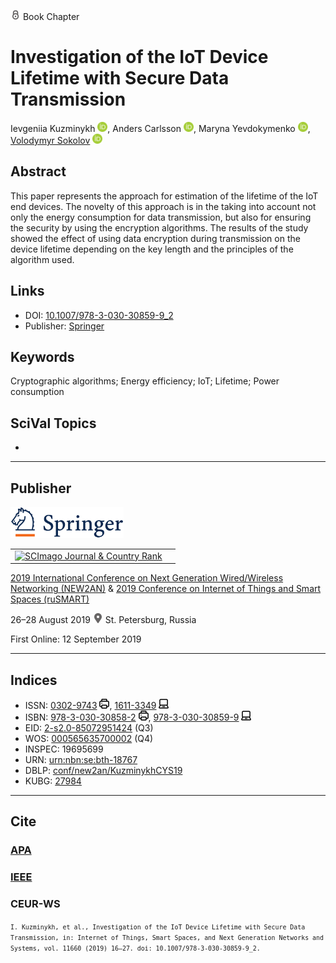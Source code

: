<img src="/icons/lock.svg" width="16" height="16"> Book Chapter

# Investigation of the IoT Device Lifetime with Secure Data Transmission

Ievgeniia Kuzminykh <a href="https://orcid.org/0000-0001-6917-4234" target="_blank"><img src="/icons/orcid.svg" width="16" height="16"></a>,
Anders Carlsson <a href="https://orcid.org/0000-0002-9328-9143" target="_blank"><img src="/icons/orcid.svg" width="16" height="16"></a>,
Maryna Yevdokymenko <a href="https://orcid.org/0000-0002-7391-3068" target="_blank"><img src="/icons/orcid.svg" width="16" height="16"></a>,
<a href="/">Volodymyr Sokolov</a> <a href="https://orcid.org/0000-0002-9349-7946" target="_blank"><img src="/icons/orcid.svg" width="16" height="16"></a>

## Abstract

This paper represents the approach for estimation of the lifetime of the IoT end devices. The novelty of this approach is in the taking into account not only the energy consumption for data transmission, but also for ensuring the security by using the encryption algorithms. The results of the study showed the effect of using data encryption during transmission on the device lifetime depending on the key length and the principles of the algorithm used.

## Links

* DOI: [10.1007/978-3-030-30859-9_2](https://doi.org/10.1007/978-3-030-30859-9_2) 
* Publisher: [Springer](https://link.springer.com/chapter/10.1007/978-3-030-30859-9_2) 

## Keywords

Cryptographic algorithms; Energy efficiency; IoT; Lifetime; Power consumption

## SciVal Topics
-

***
## Publisher

<img src="/icons/springer.svg" height="50">

<table>
<tr>
<td>
<a href="https://www.scimagojr.com/journalsearch.php?q=25674&amp;tip=sid&amp;exact=no" title="SCImago Journal &amp; Country Rank"><img border="0" src="https://www.scimagojr.com/journal_img.php?id=25674" alt="SCImago Journal &amp; Country Rank"  /></a>
</td>
<td style="text-align: left;">
<span class="__dimensions_badge_embed__" data-doi="10.1007/978-3-030-30859-9_2" data-hide-zero-citations="true"></span><script async src="https://badge.dimensions.ai/badge.js" charset="utf-8"></script>
</td>
</tr>
</table>

[2019 International Conference on Next Generation Wired/Wireless Networking (NEW2AN)](https://link.springer.com/book/10.1007/978-3-030-30859-9) & [2019 Conference on Internet of Things and Smart Spaces (ruSMART)](https://link.springer.com/book/10.1007/978-3-030-30859-9)
 
26–28 August 2019 <img src="/icons/location-pin.svg" width="16" height="16"> St. Petersburg, Russia

First Online: 12 September 2019

***
## Indices

* ISSN: [0302-9743](https://portal.issn.org/resource/ISSN/0302-9743) <img src="/icons/print.svg" width="16" height="16">, [1611-3349](https://portal.issn.org/resource/ISSN/1611-3349) <img src="/icons/online.svg" width="16" height="16">
* ISBN: [978-3-030-30858-2](https://isbnsearch.org/isbn/978-3-030-30858-2) <img src="/icons/print.svg" width="16" height="16">, [978-3-030-30859-9](https://isbnsearch.org/isbn/978-3-030-30859-9) <img src="/icons/online.svg" width="16" height="16">
* EID: [2-s2.0-85072951424](http://www.scopus.com/record/display.url?origin=inward&eid=2-s2.0-85072951424) (Q3)
* WOS: [000565635700002](https://www.webofscience.com/wos/woscc/full-record/WOS:000565635700002) (Q4)
* INSPEC: 19695699
* URN: [urn:nbn:se:bth-18767](https://nbn-resolving.org/xml/urn:nbn:se:bth-18767)
* DBLP: [conf/new2an/KuzminykhCYS19](https://dblp.org/rec/html/conf/new2an/KuzminykhCYS19)
* KUBG: [27984](http://elibrary.kubg.edu.ua/id/eprint/27984/)

***
## Cite

### [APA](https://citation.crosscite.org/format?doi=10.1007/978-3-030-30859-9_2&style=apa&lang=en-US)

### [IEEE](https://citation.crosscite.org/format?doi=10.1007/978-3-030-30859-9_2&style=ieee&lang=en-US)

### CEUR-WS

<small>`I. Kuzminykh, et al., Investigation of the IoT Device Lifetime with Secure Data Transmission, in: Internet of Things, Smart Spaces, and Next Generation Networks and Systems, vol. 11660 (2019) 16–27. doi: 10.1007/978-3-030-30859-9_2.`</small>